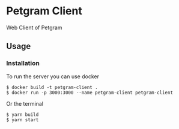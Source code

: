 # Petgram Client

Web Client of Petgram

## Usage

### Installation

To run the server you can use docker

```shell
$ docker build -t petgram-client .
$ docker run -p 3000:3000 --name petgram-client petgram-client
```

Or the terminal

```shell
$ yarn build
$ yarn start
```
